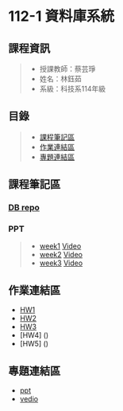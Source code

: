 # 112-1 資料庫系統

## 課程資訊
> + 授課教師：蔡芸琤
> + 姓名：林鈺茹
> + 系級：科技系114年級
## 目錄
> + [課程筆記區]()
> + [作業連結區]()
> + [專題連結區]()
## 課程筆記區
### [DB repo]()
### PPT
> + [week1]()
> [Video]()
> + [week2]()
> [Video]()
> + [week3]()
> [Video]()


## 作業連結區
+ [HW1]()
+ [HW2]()
+ [HW3]()
+ [HW4] ()
+ [HW5] ()
## 專題連結區
+ [ppt]()
+ [vedio]()
